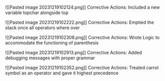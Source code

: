 ![[Pasted image 20231219102124.png]]
Corrective Actions: Included a new variable topchar alongside top

![[Pasted image 20231219102222.png]]
Corrective Actions: Emptied the stack once all operators where over

![[Pasted image 20231219102308.png]]
Corrective Actions: Wrote Logic to accommodate the functioning of parenthesis

![[Pasted image 20231219102913.png]]
Corrective Actions: Added debugging messages with proper grammar

![[Pasted image 20231219102352.png]]
Corrective Actions: Treated carrot symbol as an operator and gave it highest precedence
